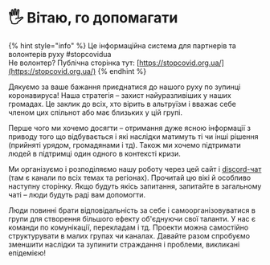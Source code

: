 # 🖐 Вітаю, го допомагати

{% hint style="info" %}
Це інформаційна система для партнерів та волонтерів руху \#stopcovidua  
Не волонтер? Публічна сторінка тут: [https://stopcovid.org.ua/](https://stopcovid.org.ua/)
{% endhint %}

Дякуємо за ваше бажання приєднатися до нашого руху по зупинці коронавируса! Наша стратегія – захист найуразливіших у наших громадах. Це заклик до всіх, хто вірить в альтруїзм і вважає себе членом цих спільнот або має близьких у цій групі.

Перше чого ми хочемо досягти – отримання дуже ясною інформації з приводу того що відбувається і які наслідки матимуть ті чи інші рішення \(прийняті урядом, громадянами і тд\). Також ми хочемо підтримати людей в підтримці один одного в контексті кризи. 

Ми організуємо і розподіляємо нашу роботу через цей сайт і [discord-чат](https://discord.gg/VqWKqbh) \(там є канали по всіх темах та регіонах\). Прочитай цю вікі й особливо наступну сторінку. Якщо будуть якісь запитання, запитайте в загальному чаті – люди будуть раді вам допомогти.

Люди повинні брати відповідальність за себе і самоорганізовуватися в групи для створення більшого ефекту об'єднуючи свої таланти. У нас є команди по комунікації, перекладам і тд. Проекти можна самостійно структурувати в малих групах чи каналах. Давайте разом спробуємо зменшити  наслідки та зупинити страждання і проблеми, викликані епідемією!

